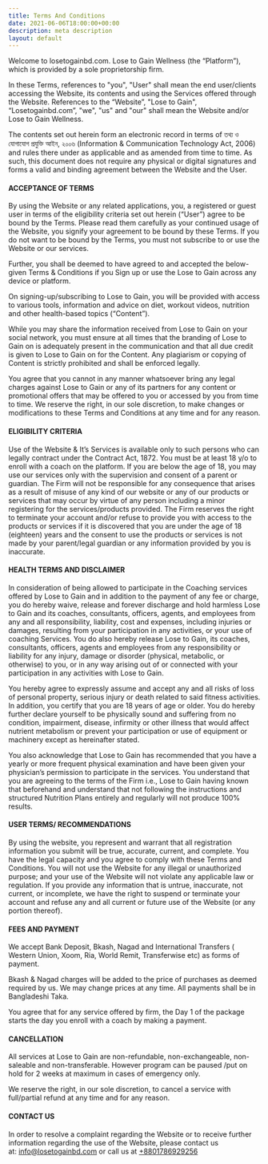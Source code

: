 ```yaml
---
title: Terms And Conditions
date: 2021-06-06T18:00:00+00:00
description: meta description
layout: default
---
```


Welcome to losetogainbd.com. Lose to Gain Wellness (the “Platform”), which is provided by a sole proprietorship firm.

In these Terms, references to "you", "User" shall mean the end user/clients accessing the Website, its contents and using the Services offered through the Website. References to the “Website”, "Lose to Gain", “Losetogainbd.com”, "we", "us" and "our" shall mean the Website and/or Lose to Gain Wellness.

The contents set out herein form an electronic record in terms of তথ্য ও যোগাযোগ প্রযুক্তি আইন, ২০০৬ (Information & Communication Technology Act, 2006) and rules there under as applicable and as amended from time to time. As such, this document does not require any physical or digital signatures and forms a valid and binding agreement between the Website and the User.

#### ACCEPTANCE OF TERMS
By using the Website or any related applications, you, a registered or guest user in terms of the eligibility criteria set out herein (“User”) agree to be bound by the Terms. Please read them carefully as your continued usage of the Website, you signify your agreement to be bound by these Terms. If you do not want to be bound by the Terms, you must not subscribe to or use the Website or our services.

Further, you shall be deemed to have agreed to and accepted the below-given Terms & Conditions if you Sign up or use the Lose to Gain across any device or platform.

On signing-up/subscribing to Lose to Gain, you will be provided with access to various tools, information and advice on diet, workout videos, nutrition and other health-based topics (“Content”).

While you may share the information received from Lose to Gain on your social network, you must ensure at all times that the branding of Lose to Gain on is adequately present in the communication and that all due credit is given to Lose to Gain on for the Content. Any plagiarism or copying of Content is strictly prohibited and shall be enforced legally.

You agree that you cannot in any manner whatsoever bring any legal charges against Lose to Gain or any of its partners for any content or promotional offers that may be offered to you or accessed by you from time to time. We reserve the right, in our sole discretion, to make changes or modifications to these Terms and Conditions at any time and for any reason.


#### ELIGIBILITY CRITERIA
Use of the Website & It’s Services is available only to such persons who can legally contract under the Contract Act, 1872. You must be at least 18 y/o to enroll with a coach on the platform. If you are below the age of 18, you may use our services only with the supervision and consent of a parent or guardian. The Firm will not be responsible for any consequence that arises as a result of misuse of any kind of our website or any of our products or services that may occur by virtue of any person including a minor registering for the services/products provided. The Firm reserves the right to terminate your account and/or refuse to provide you with access to the products or services if it is discovered that you are under the age of 18 (eighteen) years and the consent to use the products or services is not made by your parent/legal guardian or any information provided by you is inaccurate.

#### HEALTH TERMS AND DISCLAIMER
In consideration of being allowed to participate in the Coaching services offered by Lose to Gain and in addition to the payment of any fee or charge, you do hereby waive, release and forever discharge and hold harmless Lose to Gain and its coaches, consultants, officers, agents, and employees from any and all responsibility, liability, cost and expenses, including injuries or damages, resulting from your participation in any activities, or your use of coaching Services. You do also hereby release Lose to Gain, its coaches, consultants, officers, agents and employees from any responsibility or liability for any injury, damage or disorder (physical, metabolic, or otherwise) to you, or in any way arising out of or connected with your participation in any activities with Lose to Gain.

You hereby agree to expressly assume and accept any and all risks of loss of personal property, serious injury or death related to said fitness activities. In addition, you certify that you are 18 years of age or older. You do hereby further declare yourself to be physically sound and suffering from no condition, impairment, disease, infirmity or other illness that would affect nutrient metabolism or prevent your participation or use of equipment or machinery except as hereinafter stated.

You also acknowledge that Lose to Gain has recommended that you have a yearly or more frequent physical examination and have been given your physician’s permission to participate in the services. You understand that you are agreeing to the terms of the Firm i.e., Lose to Gain having known that beforehand and understand that not following the instructions and structured Nutrition Plans entirely and regularly will not produce 100% results.

#### USER TERMS/ RECOMMENDATIONS
By using the website, you represent and warrant that all registration information you submit will be true, accurate, current, and complete. You have the legal capacity and you agree to comply with these Terms and Conditions. You will not use the Website for any illegal or unauthorized purpose; and your use of the Website will not violate any applicable law or regulation. If you provide any information that is untrue, inaccurate, not current, or incomplete, we have the right to suspend or terminate your account and refuse any and all current or future use of the Website (or any portion thereof).

#### FEES AND PAYMENT
We accept Bank Deposit, Bkash, Nagad and International Transfers ( Western Union, Xoom, Ria, World Remit, Transferwise etc) as forms of payment.

Bkash & Nagad charges will be added to the price of purchases as deemed required by us. We may change prices at any time. All payments shall be in Bangladeshi Taka.

You agree that for any service offered by firm, the Day 1 of the package starts the day you enroll with a coach by making a payment.


#### CANCELLATION
All services at Lose to Gain are non-refundable, non-exchangeable, non-saleable and non-transferable. However program can be paused /put on hold for 2 weeks at maximum in cases of emergency only. 

We reserve the right, in our sole discretion, to cancel a service with full/partial refund at any time and for any reason.


#### CONTACT US
In order to resolve a complaint regarding the Website or to receive further information regarding the use of the Website, please contact us at: info@losetogainbd.com or call us at [+8801786929256](tel:+8801786929256)